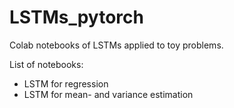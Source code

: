 # LSTMs_pytorch
Colab notebooks of LSTMs applied to toy problems.

List of notebooks:
- LSTM for regression
- LSTM for mean- and variance estimation
